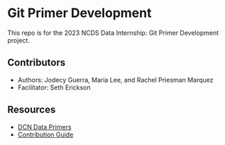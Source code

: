 # Git Primer Development

This repo is for the 2023 NCDS Data Internship: Git Primer Development project.

## Contributors

- Authors: Jodecy Guerra, Maria Lee, and Rachel Priesman Marquez
- Facilitator: Seth Erickson

## Resources

- [DCN Data Primers](https://github.com/DataCurationNetwork/data-primers)
- [Contribution Guide](https://github.com/DataCurationNetwork/data-primers/blob/master/Contributors.md)
